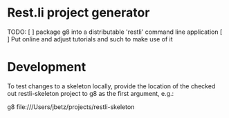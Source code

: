 Rest.li project generator
=========================

TODO:
[ ] package g8 into a distributable 'restli' command line application
[ ] Put online and adjust tutorials and such to make use of it

Development
===========

To test changes to a skeleton locally, provide the location of the checked out restli-skeleton project to g8 as the first argument, e.g.:

g8 file:///Users/jbetz/projects/restli-skeleton
